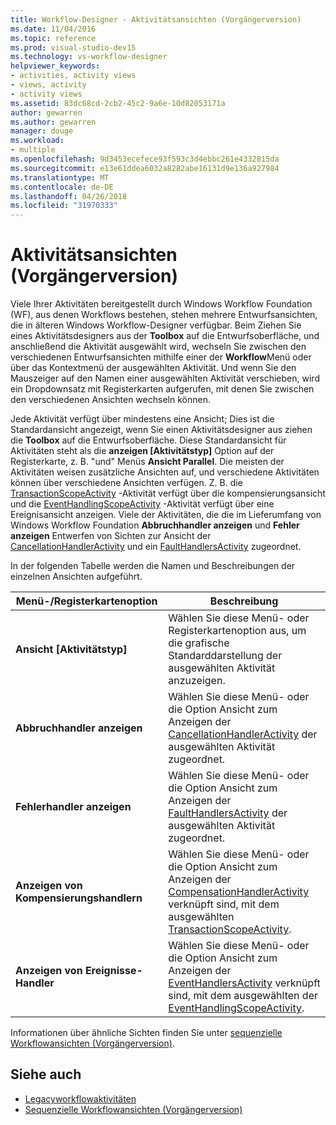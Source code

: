 ```yaml
---
title: Workflow-Designer - Aktivitätsansichten (Vorgängerversion)
ms.date: 11/04/2016
ms.topic: reference
ms.prod: visual-studio-dev15
ms.technology: vs-workflow-designer
helpviewer_keywords:
- activities, activity views
- views, activity
- activity views
ms.assetid: 83dc68cd-2cb2-45c2-9a6e-10d82053171a
author: gewarren
ms.author: gewarren
manager: douge
ms.workload:
- multiple
ms.openlocfilehash: 9d3453ecefece93f593c3d4ebbc261e4332815da
ms.sourcegitcommit: e13e61ddea6032a8282abe16131d9e136a927984
ms.translationtype: MT
ms.contentlocale: de-DE
ms.lasthandoff: 04/26/2018
ms.locfileid: "31970333"
---
```

# <a name="activity-views-legacy"></a>Aktivitätsansichten (Vorgängerversion)

Viele Ihrer Aktivitäten bereitgestellt durch Windows Workflow Foundation (WF), aus denen Workflows bestehen, stehen mehrere Entwurfsansichten, die in älteren Windows Workflow-Designer verfügbar. Beim Ziehen Sie eines Aktivitätsdesigners aus der **Toolbox** auf die Entwurfsoberfläche, und anschließend die Aktivität ausgewählt wird, wechseln Sie zwischen den verschiedenen Entwurfsansichten mithilfe einer der **Workflow**Menü oder über das Kontextmenü der ausgewählten Aktivität. Und wenn Sie den Mauszeiger auf den Namen einer ausgewählten Aktivität verschieben, wird ein Dropdownsatz mit Registerkarten aufgerufen, mit denen Sie zwischen den verschiedenen Ansichten wechseln können.

Jede Aktivität verfügt über mindestens eine Ansicht; Dies ist die Standardansicht angezeigt, wenn Sie einen Aktivitätsdesigner aus ziehen die **Toolbox** auf die Entwurfsoberfläche. Diese Standardansicht für Aktivitäten steht als die **anzeigen [Aktivitätstyp]** Option auf der Registerkarte, z. B. "und" Menüs **Ansicht Parallel**. Die meisten der Aktivitäten weisen zusätzliche Ansichten auf, und verschiedene Aktivitäten können über verschiedene Ansichten verfügen. Z. B. die [TransactionScopeActivity](http://go.microsoft.com/fwlink?LinkID=65093) -Aktivität verfügt über die kompensierungsansicht und die [EventHandlingScopeActivity](http://go.microsoft.com/fwlink?LinkID=65030) -Aktivität verfügt über eine Ereignisansicht anzeigen. Viele der Aktivitäten, die die im Lieferumfang von Windows Workflow Foundation **Abbruchhandler anzeigen** und **Fehler anzeigen** Entwerfen von Sichten zur Ansicht der [CancellationHandlerActivity](http://go.microsoft.com/fwlink?LinkID=65050) und ein [FaultHandlersActivity](http://go.microsoft.com/fwlink?LinkID=65055) zugeordnet.

In der folgenden Tabelle werden die Namen und Beschreibungen der einzelnen Ansichten aufgeführt.

|Menü-/Registerkartenoption|Beschreibung|
|----------------------|-----------------|
|**Ansicht [Aktivitätstyp]**|Wählen Sie diese Menü- oder Registerkartenoption aus, um die grafische Standarddarstellung der ausgewählten Aktivität anzuzeigen.|
|**Abbruchhandler anzeigen**|Wählen Sie diese Menü- oder die Option Ansicht zum Anzeigen der [CancellationHandlerActivity](http://go.microsoft.com/fwlink?LinkID=65050) der ausgewählten Aktivität zugeordnet.|
|**Fehlerhandler anzeigen**|Wählen Sie diese Menü- oder die Option Ansicht zum Anzeigen der [FaultHandlersActivity](http://go.microsoft.com/fwlink?LinkID=65055) der ausgewählten Aktivität zugeordnet.|
|**Anzeigen von Kompensierungshandlern**|Wählen Sie diese Menü- oder die Option Ansicht zum Anzeigen der [CompensationHandlerActivity](http://go.microsoft.com/fwlink?LinkID=65053) verknüpft sind, mit dem ausgewählten [TransactionScopeActivity](http://go.microsoft.com/fwlink?LinkID=65093).|
|**Anzeigen von Ereignisse-Handler**|Wählen Sie diese Menü- oder die Option Ansicht zum Anzeigen der [EventHandlersActivity](http://go.microsoft.com/fwlink?LinkID=65018) verknüpft sind, mit dem ausgewählten der [EventHandlingScopeActivity](http://go.microsoft.com/fwlink?LinkID=65030).|

Informationen über ähnliche Sichten finden Sie unter [sequenzielle Workflowansichten (Vorgängerversion)](../workflow-designer/sequential-workflow-views-legacy.md).

## <a name="see-also"></a>Siehe auch

- [Legacyworkflowaktivitäten](../workflow-designer/legacy-workflow-activities.md)
- [Sequenzielle Workflowansichten (Vorgängerversion)](../workflow-designer/sequential-workflow-views-legacy.md)